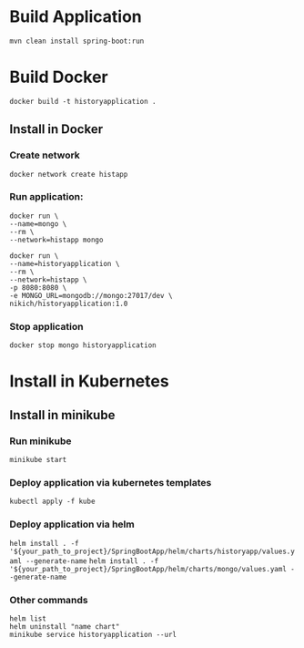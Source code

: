# Build Application

`mvn clean install spring-boot:run`

# Build Docker 
`docker build -t historyapplication .`

## Install in Docker

### Create network 

`docker network create histapp`

### Run application:

```
docker run \
--name=mongo \
--rm \
--network=histapp mongo

docker run \
--name=historyapplication \
--rm \
--network=histapp \
-p 8080:8080 \
-e MONGO_URL=mongodb://mongo:27017/dev \
nikich/historyapplication:1.0
```

### Stop application

`docker stop mongo historyapplication`

# Install in Kubernetes 

## Install in minikube

### Run minikube

`minikube start`

### Deploy application via kubernetes templates

`kubectl apply -f kube`

### Deploy application via helm

`helm install . -f '${your_path_to_project}/SpringBootApp/helm/charts/historyapp/values.yaml --generate-name`
`helm install . -f '${your_path_to_project}/SpringBootApp/helm/charts/mongo/values.yaml --generate-name`

### Other commands

```
helm list
helm uninstall "name chart"
minikube service historyapplication --url
```